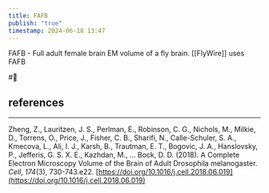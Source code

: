 ```yaml
---
title: FAFB
publish: "true"
timestamp: 2024-06-18 13:47
---
```


FAFB - Full adult female brain
EM volume of a fly brain. [[FlyWire]] uses FAFB


#🥚 
## references
---
Zheng, Z., Lauritzen, J. S., Perlman, E., Robinson, C. G., Nichols, M., Milkie, D., Torrens, O., Price, J., Fisher, C. B., Sharifi, N., Calle-Schuler, S. A., Kmecova, L., Ali, I. J., Karsh, B., Trautman, E. T., Bogovic, J. A., Hanslovsky, P., Jefferis, G. S. X. E., Kazhdan, M., … Bock, D. D. (2018). A Complete Electron Microscopy Volume of the Brain of Adult Drosophila melanogaster. _Cell_, _174_(3), 730-743.e22. [https://doi.org/10.1016/j.cell.2018.06.019](https://doi.org/10.1016/j.cell.2018.06.019)
